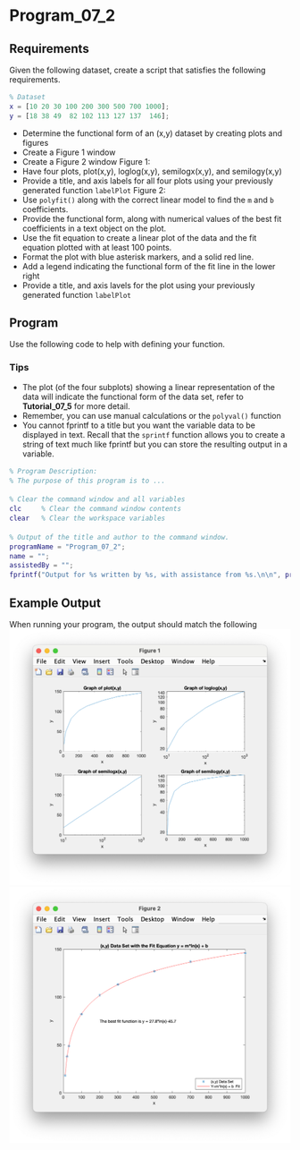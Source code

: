 # Program\_07\_2
## Requirements
Given the following dataset, create a script that satisfies the following requirements.
```Matlab
% Dataset 
x = [10 20 30 100 200 300 500 700 1000];
y = [18 38 49  82 102 113 127 137  146];
```
* Determine the functional form of an (x,y) dataset by creating plots and figures
* Create a Figure 1 window
* Create a Figure 2 window
Figure 1:
* Have four plots, plot(x,y), loglog(x,y), semilogx(x,y), and semilogy(x,y)
* Provide a title, and axis labels for all four plots using your previously generated function `labelPlot`
Figure 2:
* Use `polyfit()` along with the correct linear model to find the `m` and `b` coefficients.
* Provide the functional form, along with numerical values of the best fit coefficients in a text object on the plot.
* Use the fit equation to create a linear plot of the data and the fit equation plotted with at least 100 points.
* Format the plot with blue asterisk markers, and a solid red line.
* Add a legend indicating the functional form of the fit line in the lower right
* Provide a title, and axis lavels for the plot using your previously generated function `labelPlot`

## Program
Use the following code to help with defining your function.
### Tips
* The plot (of the four subplots) showing a linear representation of the data will indicate the functional form of the data set, refer to **Tutorial_07_5** for more detail.
* Remember, you can use manual calculations or the `polyval()` function
* You cannot fprintf to a title but you want the variable data to be displayed in text. Recall that the `sprintf` function allows you to create a string of text much like fprintf but you can store the resulting output in a variable.

```Matlab
% Program Description:
% The purpose of this program is to ...

% Clear the command window and all variables
clc     % Clear the command window contents
clear   % Clear the workspace variables

% Output of the title and author to the command window.
programName = "Program_07_2";
name = "";
assistedBy = "";
fprintf("Output for %s written by %s, with assistance from %s.\n\n", programName, name, assistedBy)

```
## Example Output
When running your program, the output should match the following
![Program_07_2_Figure_1.png](images/Program_07_2_Figure_1.png)
![Program_07_2_Figure_2.png](images/Program_07_2_Figure_2.png)